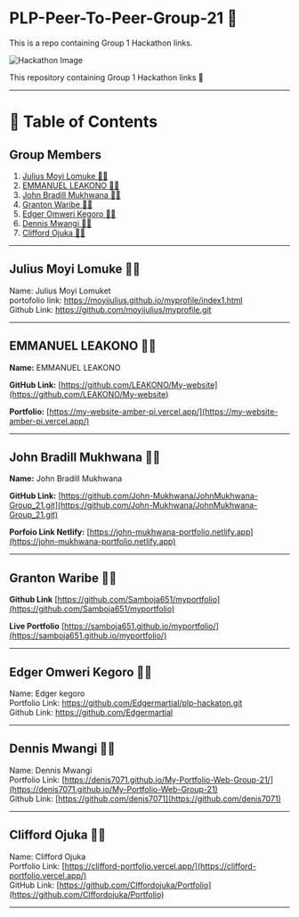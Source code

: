 # PLP-Peer-To-Peer-Group-21 :rocket: <br>

This is a repo containing Group 1 Hackathon links.




![Hackathon Image](./assests/Hackathon-Poster.jpg)


This  repository containing Group 1 Hackathon links :tada:

---

# 📜 Table of Contents   

## Group Members

  1. [Julius Moyi Lomuke  🕵️‍♂️](#julius-moyi-lomuke--️️)  
  2. [EMMANUEL LEAKONO  🕵️‍♂️](#emmanuel-leakono--️️)  
  3. [John Bradill Mukhwana  🕵️‍♂️](#john-bradill-mukhwana--️️)  
  4. [Granton Waribe 🕵️‍♂️](#granton-waribe-️️)    
  5. [Edger Omweri Kegoro 🕵️‍♂️](#edger-omweri-kegoro--)  
  6. [Dennis Mwangi 🕵️‍♂️ ](#-dennis-mwangi-)
  7. [Clifford Ojuka 🕵️‍♀️](#clifford-ojuka--)
  
----

## Julius Moyi Lomuke  🕵️‍♂️    

Name: Julius Moyi Lomuket <br>
portofolio link: https://moyijulius.github.io/myprofile/index1.html <br>
Github Link: https://github.com/moyijulius/myprofile.git

---

## EMMANUEL LEAKONO  🕵️‍♂️  

**Name:** EMMANUEL LEAKONO

**GitHub Link:** [https://github.com/LEAKONO/My-website](https://github.com/LEAKONO/My-website)

**Portfolio:** [https://my-website-amber-pi.vercel.app/](https://my-website-amber-pi.vercel.app/)

---


## John Bradill Mukhwana  🕵️‍♂️  

**Name:** John Bradill Mukhwana  
 
 **GitHub Link:** [https://github.com/John-Mukhwana/JohnMukhwana-Group_21.git](https://github.com/John-Mukhwana/JohnMukhwana-Group_21.git) 

**Porfoio Link Netlify:** [https://john-mukhwana-portfolio.netlify.app](https://john-mukhwana-portfolio.netlify.app)

---

## Granton Waribe 🕵️‍♂️  

**Github Link** [https://github.com/Samboja651/myportfolio](https://github.com/Samboja651/myportfolio)  

**Live Portfolio** [https://samboja651.github.io/myportfolio/](https://samboja651.github.io/myportfolio/)

---

 ## Edger Omweri Kegoro 🕵️‍♂️    

Name: Edger kegoro<br>
Portfolio Link: https://github.com/Edgermartial/plp-hackaton.git<br>
Github Link: https://github.com/Edgermartial<br>

---

## Dennis Mwangi 🕵️‍♂️ 

Name: Dennis Mwangi <br>
Portfolio Link: [https://denis7071.github.io/My-Portfolio-Web-Group-21/](https://denis7071.github.io/My-Portfolio-Web-Group-21)  
Github Link: [https://github.com/denis7071](https://github.com/denis7071)

---
## Clifford Ojuka 🕵️‍♀️
Name: Clifford Ojuka<br>
Portfolio Link: [https://clifford-portfolio.vercel.app/](https://clifford-portfolio.vercel.app/)<br>
GitHub Link: [https://github.com/Clffordojuka/Portfolio](https://github.com/Clffordojuka/Portfolio)<br>

---